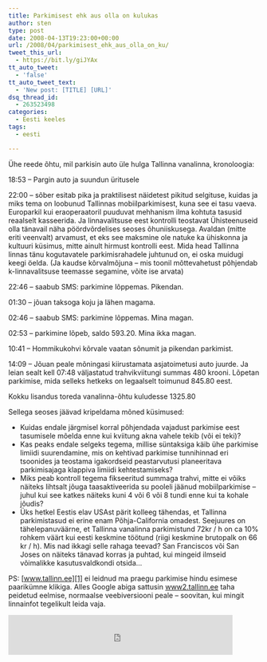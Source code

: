 ```yaml
---
title: Parkimisest ehk aus olla on kulukas
author: sten
type: post
date: 2008-04-13T19:23:00+00:00
url: /2008/04/parkimisest_ehk_aus_olla_on_ku/
tweet_this_url:
  - https://bit.ly/giJYAx
tt_auto_tweet:
  - 'false'
tt_auto_tweet_text:
  - 'New post: [TITLE] [URL]'
dsq_thread_id:
  - 263523498
categories:
  - Eesti keeles
tags:
  - eesti

---
```

Ühe reede õhtu, mil parkisin auto üle hulga Tallinna vanalinna, kronoloogia:

18:53 &#8211; Pargin auto ja suundun üritusele
  
22:00 &#8211; sõber esitab pika ja praktilisest näidetest pikitud selgituse, kuidas ja miks tema on loobunud Tallinnas mobiilparkimisest, kuna see ei tasu vaeva. Europarkil kui eraoperaatoril puuduvat mehhanism ilma kohtuta tasusid reaalselt kasseerida. Ja linnavalitsuse eest kontrolli teostavat Ühisteenuseid olla tänavail näha pöördvõrdelises seoses õhuniiskusega. Avaldan (mitte eriti veenvalt) arvamust, et eks see maksmine ole natuke ka ühiskonna ja kultuuri küsimus, mitte ainult hirmust kontrolli eest. Mida head Tallinna linnas tänu kogutavatele parkimisrahadele juhtunud on, ei oska muidugi keegi öelda. (Ja kaudse kõrvalmõjuna &#8211; mis toonil mõttevahetust põhjendab k-linnavalitsuse teemasse segamine, võite ise arvata)
  
22:46 &#8211; saabub SMS: parkimine lõppemas. Pikendan.
  
01:30 &#8211; jõuan taksoga koju ja lähen magama.
  
02:46 &#8211; saabub SMS: parkimine lõppemas. Mina magan.
  
02:53 &#8211; parkimine lõpeb, saldo 593.20. Mina ikka magan.
  
10:41 &#8211; Hommikukohvi kõrvale vaatan sõnumit ja pikendan parkimist.
  
14:09 &#8211; Jõuan peale mõningasi kiirustamata asjatoimetusi auto juurde. Ja leian sealt kell 07:48 väljastatud trahvikviitungi summas 480 krooni. Lõpetan parkimise, mida selleks hetkeks on legaalselt toimunud 845.80 eest.

Kokku lisandus toreda vanalinna-õhtu kuludesse 1325.80

Sellega seoses jäävad kripeldama mõned küsimused:

  * Kuidas endale järgmisel korral põhjendada vajadust parkimise eest tasumisele mõelda enne kui kviitung akna vahele tekib (või ei teki)?
  * Kas peaks endale selgeks tegema, millise süntaksiga käib ühe parkimise limiidi suurendamine, mis on kehtivad parkimise tunnihinnad eri tsoonides ja teostama igakordseid peastarvutusi planeeritava parkimisajaga klappiva limiidi kehtestamiseks?
  * Miks peab kontroll tegema fikseeritud summaga trahvi, mitte ei võiks näiteks lihtsalt jõuga taasaktiveerida su pooleli jäänud mobiilparkimise &#8211; juhul kui see katkes näiteks kuni 4 või 6 või 8 tundi enne kui ta kohale jõudis?
  * Üks hetkel Eestis elav USAst pärit kolleeg tähendas, et Tallinna parkimistasud ei erine enam Põhja-California omadest. Seejuures on tähelepanuväärne, et Tallinna vanalinna parkimistund 72kr / h on ca 10% rohkem väärt kui eesti keskmine töötund (riigi keskmine brutopalk on 66 kr / h). Mis nad ikkagi selle rahaga teevad? San Franciscos või San Joses on näiteks tänavad korras ja puhtad, kui mingeid ilmseid võimalikke kasutusvaldkondi otsida&#8230;

PS: [www.tallinn.ee][1] ei leidnud ma praegu parkimise hindu esimese paarikümne klikiga. Alles Google abiga sattusin [www2.tallinn.ee][2] taha peidetud eelmise, normaalse veebiversiooni peale &#8211; soovitan, kui mingit linnainfot tegelikult leida vaja.

<iframe src="http://www.facebook.com/plugins/like.php?href=http%3A%2F%2Fsten.tamkivi.com%2F2008%2F04%2Fparkimisest_ehk_aus_olla_on_ku%2F&layout=standard&show_faces=true&width=450&action=like&colorscheme=light&height=80" scrolling="no" frameborder="0" style="border:none; overflow:hidden; width:450px; height:80px;" allowTransparency="true"></iframe>

 [1]: http://www.tallinn.ee
 [2]: http://www2.tallinn.ee